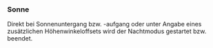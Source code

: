 ﻿### Sonne

Direkt bei Sonnenuntergang bzw. -aufgang oder unter Angabe eines zusätzlichen Höhenwinkeloffsets wird der Nachtmodus gestartet bzw. beendet.

